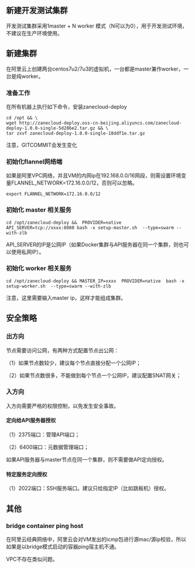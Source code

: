 


## 新建开发测试集群

开发测试集群采用1master + N worker 模式（N可以为0），用于开发测试环境，不建议在生产环境使用。

## 新建集群

在阿里云上创建两台centos7u2/7u3的虚拟机，一台都是master兼作worker，一台是纯worker。



### 准备工作

在所有机器上执行如下命令，安装zanecloud-deploy

```
cd /opt && \
wget http://zanecloud-deploy.oss-cn-beijing.aliyuncs.com/zanecloud-deploy-1.0.0-single-5d286e2.tar.gz && \
tar zxvf zanecloud-deploy-1.0.0-single-18ddf1e.tar.gz
```

注意，GITCOMMIT会发生变化


### 初始化flannel网络端

如果是阿里VPC网络，并且VM的内网ip在192.168.0.0/16网段，则需设置环境变量FLANNEL_NETWORK=172.16.0.0/12，否则可以忽略。

```
export FLANNEL_NETWORK=172.16.0.0/12
```


### 初始化 master 相关服务

```
cd /opt/zanecloud-deploy &&  PROVIDER=native API_SERVER=tcp://xxxx:8080 bash -x setup-master.sh  --type=swarm --with-zlb
```

API_SERVER的IP是公网IP（如果Docker集群与API服务器在同一个集群，则也可以使用私网IP）。


### 初始化 worker 相关服务
```
cd /opt/zanecloud-deploy && MASTER_IP=xxxx  PROVIDER=native  bash -x setup-worker.sh  --type=swarm --with-zlb
```
注意，这里需要输入master ip，这样才能组成集群。




## 安全策略

### 出方向

节点需要访问公网，有两种方式配置节点出公网：

（1）如果节点数较少，建议每个节点直接分配一个公网IP；

（2）如果节点数很多，不能做到每个节点一个公网IP，建议配置SNAT网关；

### 入方向

入方向需要严格的权限控制，以免发生安全事故。

#### 定向给API服务器授权

（1）2375端口：管理API端口；

（2）6400端口：元数据管理端口；

如果API服务器与master节点在同一个集群，则不需要做API定向授权。

#### 特定服务定向授权

（1）2022端口：SSH服务端口。建议只给指定IP（比如跳板机）授权。



## 其他

### bridge container ping host
在阿里云经典网络中，阿里云会对VM发出的icmp包进行源mac/源ip校验，所以如果是以bridge模式启动的容器ping宿主机不通。

VPC不存在类似问题。
